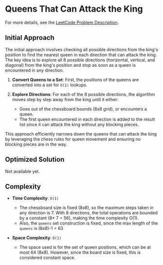# Queens That Can Attack the King

For more details, see the [LeetCode Problem Description](https://leetcode.com/problems/queens-that-can-attack-the-king/description/).

## Initial Approach

The initial approach involves checking all possible directions from the king's position to find the nearest queen in each direction that can attack the king. The key idea is to explore all 8 possible directions (horizontal, vertical, and diagonal) from the king's position and stop as soon as a queen is encountered in any direction.

1. **Convert Queens to a Set**: First, the positions of the queens are converted into a set for `O(1)` lookups.

1. **Explore Directions**: For each of the 8 possible directions, the algorithm moves step by step away from the king until it either:

   - Goes out of the chessboard bounds (8x8 grid), or encounters a queen.
   - The first queen encountered in each direction is added to the result list since it can attack the king without any blocking pieces.

This approach efficiently narrows down the queens that can attack the king by leveraging the chess rules for queen movement and ensuring no blocking pieces are in the way.

## Optimized Solution

Not available yet.

## Complexity

- **Time Complexity**: `O(1)`

  - The chessboard size is fixed (8x8), so the maximum steps taken in any direction is 7. With 8 directions, the total operations are bounded by a constant (8\* 7 = 56), making the time complexity O(1).
  - Also, the `queens` set construction is fixed, since the max length of the `queens` is (8x8)-1 = 63

- **Space Complexity**: `O(1)`
  - The space used is for the set of queen positions, which can be at most 64 (8x8). However, since the board size is fixed, this is considered constant space.

